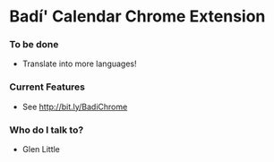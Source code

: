 # Badí' Calendar Chrome Extension #


### To be done ###

* Translate into more languages!

### Current Features ###

* See http://bit.ly/BadiChrome

### Who do I talk to? ###

* Glen Little